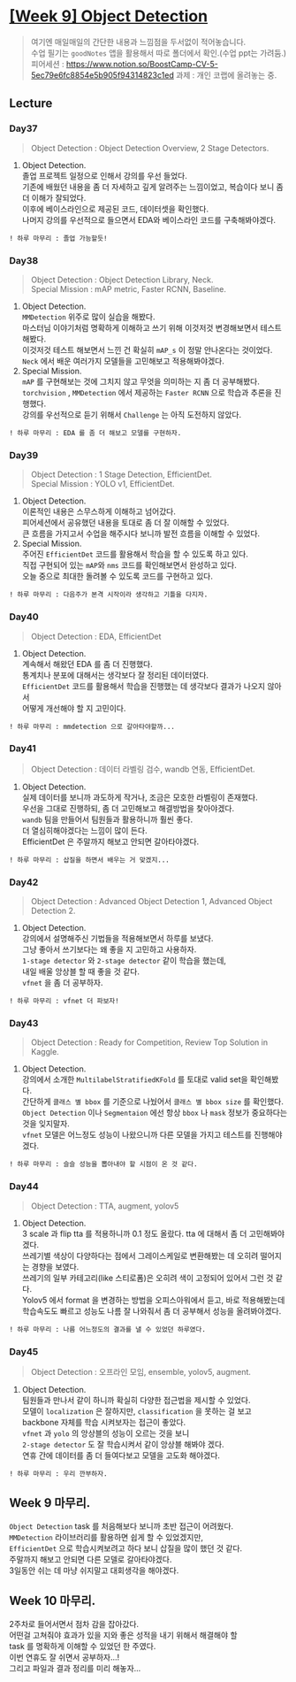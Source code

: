 # [[Week 9] Object Detection](./week9)

> 여기엔 매일매일의 간단한 내용과 느낌점을 두서없이 적어놓습니다.  
> 수업 필기는 `goodNotes` 앱을 활용해서 따로 폴더에서 확인.(수업 ppt는 가려둠.)  
> 피어세션 : https://www.notion.so/BoostCamp-CV-5-5ec79e6fc8854e5b905f94314823c1ed
> 과제    : 개인 코랩에 올려놓는 중.  

## Lecture
### Day37  
> Object Detection : Object Detection Overview, 2 Stage Detectors.  
1. Object Detection.  
    졸업 프로젝트 일정으로 인해서 강의를 우선 들었다.  
    기존에 배웠던 내용을 좀 더 자세하고 깊게 알려주는 느낌이었고, 복습이다 보니 좀 더 이해가 잘되었다.  
    이후에 베이스라인으로 제공된 코드, 데이터셋을 확인했다.  
    나머지 강의를 우선적으로 들으면서 EDA와 베이스라인 코드를 구축해봐야겠다.  

```
! 하루 마무리 : 졸업 가능할듯!
```

### Day38   
> Object Detection : Object Detection Library, Neck.  
> Special Mission : mAP metric, Faster RCNN, Baseline.  
1. Object Detection.  
    `MMDetection` 위주로 많이 실습을 해봤다.  
    마스터님 이야기처럼 명확하게 이해하고 쓰기 위해 이것저것 변경해보면서 테스트해봤다.  
    이것저것 테스트 해보면서 느낀 건 확실히 `mAP_s` 이 정말 안나온다는 것이었다.  
    `Neck` 에서 배운 여러가지 모델들을 고민해보고 적용해봐야겠다.  
2. Special Mission.  
    `mAP` 를 구현해보는 것에 그치지 않고 무엇을 의미하는 지 좀 더 공부해봤다.  
    `torchvision` , `MMDetection` 에서 제공하는 `Faster RCNN` 으로 학습과 추론을 진행했다.  
    강의를 우선적으로 듣기 위해서 `Challenge` 는 아직 도전하지 않았다.  
```
! 하루 마무리 : EDA 를 좀 더 해보고 모델를 구현하자.  
```


### Day39    
> Object Detection : 1 Stage Detection, EfficientDet.  
> Special Mission : YOLO v1, EfficientDet.  
1. Object Detection.  
    이론적인 내용은 스무스하게 이해하고 넘어갔다.  
    피어세션에서 공유했던 내용을 토대로 좀 더 잘 이해할 수 있었다.  
    큰 흐름을 가지고서 수업을 해주시다 보니까 발전 흐름을 이해할 수 있었다.  
2. Special Mission.  
    주어진 `EfficientDet` 코드를 활용해서 학습을 할 수 있도록 하고 있다.  
    직접 구현되어 있는 `mAP`와 `nms` 코드를 확인해보면서 완성하고 있다.   
    오늘 중으로 최대한 돌려볼 수 있도록 코드를 구현하고 있다.  
```
! 하루 마무리 : 다음주가 본격 시작이라 생각하고 기틀을 다지자.
```

### Day40    
> Object Detection : EDA, EfficientDet 
1. Object Detection.  
    계속해서 해왔던 EDA 를 좀 더 진행했다.  
    통계치나 분포에 대해서는 생각보다 잘 정리된 데이터였다.  
    `EfficientDet` 코드를 활용해서 학습을 진행했는 데 생각보다 결과가 나오지 않아서  
    어떻게 개선해야 할 지 고민이다.  

```
! 하루 마무리 : mmdetection 으로 갈아타야할까...
```

### Day41
> Object Detection : 데이터 라벨링 검수, wandb 연동, EfficientDet.  
1. Object Detection.  
    실제 데이터를 보니까 과도하게 작거나, 조금은 모호한 라벨링이 존재했다.  
    우선을 그대로 진행하되, 좀 더 고민해보고 해결방법을 찾아야겠다.  
    `wandb` 팀을 만들어서 팀원들과 활용하니까 훨씬 좋다.  
    더 열심히해야겠다는 느낌이 많이 든다.  
    EfficientDet 은 주말까지 해보고 안되면 갈아타야겠다.  

```
! 하루 마무리 : 삽질을 하면서 배우는 거 맞겠지...
```

### Day42
> Object Detection : Advanced Object Detection 1, Advanced Object Detection 2.  
1. Object Detection.  
    강의에서 설명해주신 기법들을 적용해보면서 하루를 보냈다.  
    그냥 좋아서 쓰기보다는 왜 좋을 지 고민하고 사용하자.  
    `1-stage detector` 와 `2-stage detector` 같이 학습을 했는데,  
    내일 배울 앙상블 할 때 좋을 것 같다.  
    `vfnet` 을 좀 더 공부하자.   
```
! 하루 마무리 : vfnet 더 파보자!
```

### Day43
> Object Detection : Ready for Competition, Review Top Solution in Kaggle.  
1. Object Detection.  
    강의에서 소개한 `MultilabelStratifiedKFold` 를 토대로 valid set을 확인해봤다.  
    간단하게 `클래스 별 bbox` 를 기준으로 나눴어서 `클래스 별 bbox size` 를 확인했다.  
    `Object Detection` 이나 `Segmentaion` 에선 항상 `bbox` 나 `mask` 정보가 중요하다는 것을 잊지말자.  
    `vfnet` 모델은 어느정도 성능이 나왔으니까 다른 모델을 가지고 테스트를 진행해야겠다.  
```
! 하루 마무리 : 슬슬 성능을 뽑아내야 할 시점이 온 것 같다.  
```

### Day44
> Object Detection : TTA, augment, yolov5
1. Object Detection.  
    3 scale 과 flip tta 를 적용하니까 0.1 정도 올랐다. tta 에 대해서 좀 더 고민해봐야겠다.  
    쓰레기별 색상이 다양하다는 점에서 그레이스케일로 변환해봤는 데 오히려 떨어지는 경향을 보였다.  
    쓰레기의 일부 카테고리(like 스티로폼)은 오히려 색이 고정되어 있어서 그런 것 같다.  
    Yolov5 에서 format 을 변경하는 방법을 오피스아워에서 듣고, 바로 적용해봤는데  
    학습속도도 빠르고 성능도 나름 잘 나와줘서 좀 더 공부해서 성능을 올려봐야겠다.   
```
! 하루 마무리 : 나름 어느정도의 결과를 낼 수 있었던 하루였다.  
```

### Day45
> Object Detection : 오프라인 모임, ensemble, yolov5, augment.  
1. Object Detection.  
    팀원들과 만나서 같이 하니까 확실히 다양한 접근법을 제시할 수 있었다.  
    모델이 `localization` 은 잘하지만, `classification` 을 못하는 걸 보고  
    backbone 자체를 학습 시켜보자는 접근이 좋았다.  
    `vfnet` 과 `yolo` 의 앙상블의 성능이 오르는 것을 보니  
    `2-stage detector` 도 잘 학습시켜서 같이 앙상블 해봐야 겠다.  
    연휴 간에 데이터를 좀 더 들여다보고 모델을 고도화 해야겠다.  
```
! 하루 마무리 : 우리 깐부하자.  
```
## Week 9 마무리.
`Object Detection` task 를 처음해보다 보니까 초반 접근이 어려웠다.  
`MMDetection` 라이브러리를 활용하면 쉽게 할 수 있었겠지만,  
`EfficientDet` 으로 학습시켜보려고 하다 보니 삽질을 많이 했던 것 같다.  
주말까지 해보고 안되면 다른 모델로 갈아타야겠다.  
3일동안 쉬는 데 마냥 쉬지말고 대회생각을 해야겠다.  

## Week 10 마무리.
2주차로 들어서면서 점차 감을 잡아갔다.  
어떤걸 고쳐줘야 효과가 있을 지와 좋은 성적을 내기 위해서 해결해야 할  
task 를 명확하게 이해할 수 있었던 한 주였다.  
이번 연휴도 잘 쉬면서 공부하자...!  
그리고 파일과 결과 정리를 미리 해놓자...